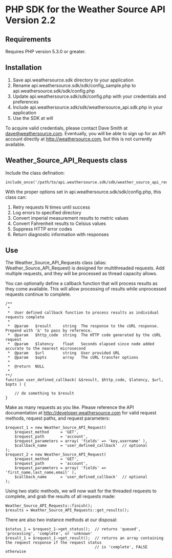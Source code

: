 PHP SDK for the Weather Source API Version 2.2
==============================================



Requirements
------------

Requires PHP version 5.3.0 or greater.




Installation
------------

1. Save api.weathersource.sdk directory to your application
2. Rename api.weathersource.sdk/sdk/config_sample.php to api.weathersource.sdk/sdk/config.php
3. Update api.weathersource.sdk/sdk/config.php with your credentials and preferences
4. Include api.weathersource.sdk/sdk/weathersource_api.sdk.php in your application
5. Use the SDK at will

To acquire valid credentials, please contact Dave Smith at <dave@weathersource.com>.  Eventually, you will be able to sign up for an API account directly at <http://weathersource.com>, but this is not currently available.



Weather_Source_API_Requests class
---------------------------------

Include the class defination:

    include_once('/path/to/api.weathersource.sdk/sdk/weather_source_api_requests.php');

With the proper options set in api.weathersource.sdk/sdk/config.php, this class can:

1. Retry requests N times until success
2. Log errors to specified directory
3. Convert imperial measurement results to metric values
4. Convert Fahrenheit results to Celsius values
5. Suppress HTTP error codes
6. Return diagnostic information with responses



Use
---

The Weather_Source_API_Requests class (alias: Weather_Source_API_Request) is designed for multithreaded requests. Add multiple requests, and they will be processed as thread capacity allows.

You can optionally define a callback function that will process results as they come available. This will allow processing of results while unprocessed requests continue to complete.

    /**
     *
     *  User defined callback function to process results as individual requests complete
     *
     *  @param   $result     string  The response to the cURL response. Prepend with '&' to pass by reference.
     *  @param   $http_code  string  The HTTP code generated by the cURL request
     *  @param   $latency    float   Seconds elapsed since node added accurate to the nearest microsecond
     *  @param   $url        string  User provided URL
     *  @param   $opts       array   The cURL transfer options
     *
     *  @return  NULL
     *
    **/
    function user_defined_callback( &$result, $http_code, $latency, $url, $opts ) {

        // do something to $result
    }


Make as many requests as you like. Please reference the API documentation at <http://developer.weathersource.com> for valid request methods, request paths, and request parameters:

    $request_1 = new Weather_Source_API_Request(
        $request_method     = 'GET',
        $request_path       = 'account',
        $request_parameters = array( 'fields' => 'key,username' ),
        $callback_name      = 'user_defined_callback'  // optional
    );
    $request_2 = new Weather_Source_API_Request(
        $request_method     = 'GET',
        $request_path       = 'account',
        $request_parameters = array( 'fields' => 'first_name,last_name,email' ),
        $callback_name      = 'user_defined_callback'  // optional
    );

Using two static methods, we will now wait for the threaded requests to complete, and grab the results of all requests made:

    Weather_Source_API_Requests::finish();
    $results = Weather_Source_API_Requests::get_results();

There are also two instance methods at our disposal:

    $status_1 = $request_1->get_status();  // returns 'queued', 'processing', 'complete', or 'unknown'
    $result_1 = $request_1->get_result();  // returns an array containing the request response if the request status
                                           // is 'complete', FALSE otherwise

